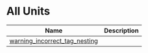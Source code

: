 # All Units


| Name | Description |
|---|---|
| [warning_incorrect_tag_nesting](warning_incorrect_tag_nesting.md) |   |

